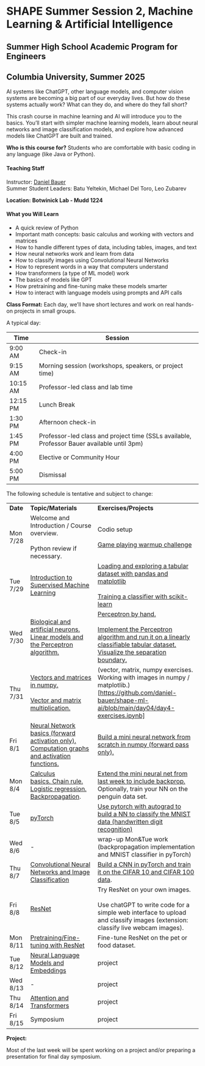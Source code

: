 # SHAPE Summer Session 2, Machine Learning & Artificial Intelligence
## Summer High School Academic Program for Engineers
## Columbia University, Summer 2025

AI systems like ChatGPT, other language models, and computer vision systems are becoming a big part of our everyday lives. But how do these systems actually work? What can they do, and where do they fall short?

This crash course in machine learning and AI will introduce you to the basics. You’ll start with simpler machine learning models, learn about neural networks and image classification models, and explore how advanced models like ChatGPT are built and trained.

**Who is this course for?** Students who are comfortable with basic coding in any language (like Java or Python).

#### Teaching Staff

Instructor: [Daniel Bauer](http://www.cs.columbia.edu/~bauer)  
Summer Student Leaders: Batu Yeltekin, Michael Del Toro, Leo Zubarev

**Location:** **Botwinick Lab - Mudd 1224**

#### **What you Will Learn**

*   A quick review of Python
*   Important math concepts: basic calculus and working with vectors and matrices
*   How to handle different types of data, including tables, images, and text
*   How neural networks work and learn from data
*   How to classify images using Convolutional Neural Networks
*   How to represent words in a way that computers understand
*   How transformers (a type of ML model) work
*   The basics of models like GPT
*   How pretraining and fine-tuning make these models smarter
*   How to interact with language models using prompts and API calls

**Class Format:** Each day, we’ll have short lectures and work on real hands-on projects in small groups.  

A typical day:

| Time | Session |
| --- | --- |
| 9:00 AM | Check-in |
| 9:15 AM | Morning session (workshops, speakers, or project time) |
| 10:15  <br>AM | Professor-led class and lab time |
| 12:15 PM | Lunch Break |
| 1:30 PM | Afternoon check-in |
| 1:45  <br>PM | Professor-led class and project time (SSLs available, Professor Bauer available until 3pm) |
| 4:00 PM | Elective or Community Hour |
| 5:00 PM | Dismissal |

The following schedule is tentative and subject to change: 

|     |     |     |
| --- | --- | --- |
| **Date** | **Topic/Materials** | **Exercises/Projects  <br>** |
| Mon 7/28 | Welcome and Introduction / Course overview. <br><br>Python review if necessary. | Codio setup <br><br>[Game playing warmup challenge](https://github.com/daniel-bauer/shape-ml-ai/blob/main/day01/nim.ipynb) |
| Tue 7/29 | [Introduction to Supervised Machine Learning](https://github.com/daniel-bauer/shape-ml-ai/blob/main/day02/01-intro_supervised_ml.ipynb) | [Loading and exploring a tabular dataset with pandas and matplotlib  <br>  <br>Training a classifier with scikit-learn](https://github.com/daniel-bauer/shape-ml-ai/blob/main/day02/scikit_learn_exercise.ipynb) |
| Wed 7/30 | [Biological and artificial neurons. Linear models and the Perceptron algorithm.](https://github.com/daniel-bauer/shape-ml-ai/blob/main/day03/02-linear_models_perceptron.ipynb) | [Perceptron by hand.<br><br>Implement the Perceptron algorithm and run it on a linearly classifiable tabular dataset. Visualize the separation boundary.](https://github.com/daniel-bauer/shape-ml-ai/blob/main/day03/perceptron_exercise.ipynb) |
| Thu 7/31 | [Vectors and matrices in numpy.<br><br>Vector and matrix multiplication.](https://github.com/daniel-bauer/shape-ml-ai/blob/main/day04/extras1-vectors_and_matrices-numpy.ipynb) | (vector, matrix, numpy exercises. Working with images in numpy / matplotlib.)[https://github.com/daniel-bauer/shape-ml-ai/blob/main/day04/day4-exercises.ipynb] |
| Fri 8/1 | [Neural Network basics (forward activation only). Computation graphs and activation functions.](https://github.com/daniel-bauer/shape-ml-ai/blob/main/day05/04-neural_networks.ipynb) | [Build a mini neural network from scratch in numpy (forward pass only).](https://github.com/daniel-bauer/shape-ml-ai/blob/main/day05/nn-forward-pass.ipynb)  |
| Mon 8/4 | [Calculus basics. Chain rule. Logistic regression.](https://github.com/daniel-bauer/shape-ml-ai/blob/main/day06/extras2-calculus.ipynb)  [Backpropagation](https://github.com/daniel-bauer/shape-ml-ai/blob/main/day06/4.1-backpropagation.ipynb). | [Extend the mini neural net from last week to include backprop.](https://github.com/daniel-bauer/shape-ml-ai/blob/main/day06/implementing_backprop.ipynb)  <br>Optionally, train your NN on the penguin data set. |
| Tue 8/5 | [pyTorch](https://github.com/daniel-bauer/shape-ml-ai/blob/main/day07/4.2-pytorch.ipynb) | [Use pytorch with autograd to build a NN to classify the MNIST data (handwritten digit recognition)](https://github.com/daniel-bauer/shape-ml-ai/blob/main/day07/day7-pytorch_exercises_and_MNIST.ipynb) |
| Wed 8/6 | \-  | wrap-up Mon&Tue work (backpropagation implementation and MNIST classifier in pyTorch) |
| Thu 8/7 | [Convolutional Neural Networks and Image Classification](https://github.com/daniel-bauer/shape-ml-ai/blob/main/day09/05-cnn_vision.ipynb) | [Build a CNN in pyTorch and train it on the CIFAR 10 and CIFAR 100 data](https://github.com/daniel-bauer/shape-ml-ai/blob/main/day10/Day10-ResNet_pretraining.ipynb). |
| Fri 8/8 | [ResNet](https://github.com/daniel-bauer/shape-ml-ai/blob/main/day10/Day10-ResNet_pretraining.ipynb) | Try ResNet on your own images.<br><br>Use chatGPT to write code for a simple web interface to upload and classify images (extension: classify live webcam images). |
| Mon 8/11 | [Pretraining/Fine-tuning with ResNet](https://github.com/daniel-bauer/shape-ml-ai/blob/main/day11/Day11-ResNet_pretraining.ipynb) | Fine-tune ResNet on the pet or food dataset. |
| Tue 8/12 | [Neural Language Models and Embeddings](https://github.com/daniel-bauer/shape-ml-ai/blob/main/day13/06-neural_lm_embeddings.ipynb) | project |
| Wed 8/13 | \-  | project |
| Thu 8/14 | [Attention and Transformers](https://github.com/daniel-bauer/shape-ml-ai/blob/main/day14/07_attention_transformers.ipynb) | project |
| Fri  8/15 | Symposium | project |

**Project:** 

Most of the last week will be spent working on a project and/or preparing a presentation for final day symposium. 
